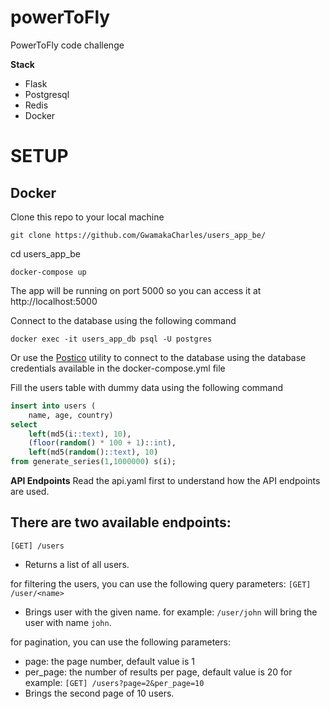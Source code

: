 # powerToFly

PowerToFly code challenge

**Stack**

- Flask
- Postgresql
- Redis
- Docker

# SETUP

## Docker

Clone this repo to your local machine

```
git clone https://github.com/GwamakaCharles/users_app_be/
```

cd users_app_be

```
docker-compose up
```

The app will be running on port 5000 so you can access it at http://localhost:5000

Connect to the database using the following command

```
docker exec -it users_app_db psql -U postgres
```

Or use the [Postico](https://eggerapps.at/postico/) utility to connect to the database using the database credentials available in the docker-compose.yml file

Fill the users table with dummy data using the following command

```sql
insert into users (
	name, age, country)
select
	left(md5(i::text), 10),
	(floor(random() * 100 + 1)::int),
	left(md5(random()::text), 10)
from generate_series(1,1000000) s(i);
```

**API Endpoints**
Read the api.yaml first to understand how the API endpoints are used.

## There are two available endpoints:

`[GET] /users`

- Returns a list of all users.

for filtering the users, you can use the following query parameters:
`[GET] /user/<name>`

- Brings user with the given name.
  for example: `/user/john` will bring the user with name `john`.

for pagination, you can use the following parameters:

- page: the page number, default value is 1
- per_page: the number of results per page, default value is 20
  for example:
  `[GET] /users?page=2&per_page=10`
- Brings the second page of 10 users.
